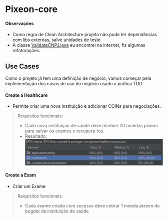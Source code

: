 # Pixeon-core
#### Observações
- Como regra de Clean Architecture projeto não pode ter dependências com libs externas, salve unidades de teste.
- A classe [ValidateCNPJ.java](/src/main/java/com/pixeon/healthcare/usecases/createhealthcareInstitution/ValidateCNPJ.java) eu encontrei na internet, fiz algumas refatorações.
## Use Cases  
Como o projeto já tem uma definição de negócio, vamos começar pela implementação dos casos de uso do negócio usado a prática TDD.  
  
  
#### Create a Healthcare
- Permite criar uma nova instituição e adicionar COINs para negociações.

> Requisitos funcionais:
> - Cada nova instituição de saúde deve receber 20 moedas pixeon para salvar os exames e recuperá-los.
> - Resultado: ![](../resources/coverage-usecase-createhealthcare.PNG)

#### Create a Exam
 - Criar um Exame
> Requisitos funcionais:
> - Cada exame criado com sucesso deve cobrar 1 moeda pixeon do bugdet da instituição de saúde


#